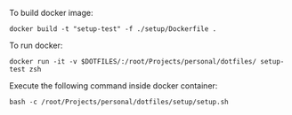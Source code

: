 To build docker image:
```shell
docker build -t "setup-test" -f ./setup/Dockerfile .
```

To run docker:
```shell
docker run -it -v $DOTFILES/:/root/Projects/personal/dotfiles/ setup-test zsh
```

Execute the following command inside docker container:
```shell
bash -c /root/Projects/personal/dotfiles/setup/setup.sh
```